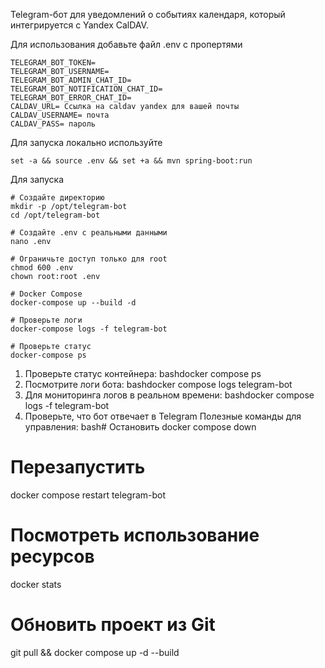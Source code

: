 Telegram-бот для уведомлений о событиях календаря, который интегрируется с Yandex CalDAV.

Для использования добавьте файл .env с пропертями

```
TELEGRAM_BOT_TOKEN=
TELEGRAM_BOT_USERNAME=
TELEGRAM_BOT_ADMIN_CHAT_ID=
TELEGRAM_BOT_NOTIFICATION_CHAT_ID=
TELEGRAM_BOT_ERROR_CHAT_ID=
CALDAV_URL= Ссылка на caldav yandex для вашей почты 
CALDAV_USERNAME= почта
CALDAV_PASS= пароль
```

Для запуска локально используйте 
```
set -a && source .env && set +a && mvn spring-boot:run
```

Для запуска
```
# Создайте директорию
mkdir -p /opt/telegram-bot
cd /opt/telegram-bot
```
```
# Создайте .env с реальными данными
nano .env
```
```
# Ограничьте доступ только для root
chmod 600 .env
chown root:root .env
```
```
# Docker Compose  
docker-compose up --build -d
```
```
# Проверьте логи
docker-compose logs -f telegram-bot
```
```
# Проверьте статус
docker-compose ps
```



1. Проверьте статус контейнера:
   bashdocker compose ps
2. Посмотрите логи бота:
   bashdocker compose logs telegram-bot
3. Для мониторинга логов в реальном времени:
   bashdocker compose logs -f telegram-bot
4. Проверьте, что бот отвечает в Telegram
   Полезные команды для управления:
   bash# Остановить
   docker compose down

# Перезапустить
docker compose restart telegram-bot

# Посмотреть использование ресурсов
docker stats

# Обновить проект из Git
git pull && docker compose up -d --build